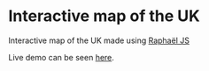 # Interactive map of the UK

Interactive map of the UK made using [Raphaël JS](http://dmitrybaranovskiy.github.io/raphael/)

Live demo can be seen [here](http://ruth.io/interactive-map/).
